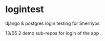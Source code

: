 # logintest
django &amp; postgres login testing for Sherriyos

13/05 2 demo sub-repos for login of the app
